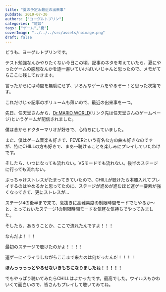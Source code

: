 ```yaml
---
title: "夏の予定＆最近の出来事"
pubdate: 2019-07-30
authors: ["ヨーグルトプリン"] 
categories: "雑談"
tags: ["ゲーム","夏"] 
coverImage: "../../../src/assets/noimage.png"
draft: false
---
```


どうも、ヨーグルトプリンです。

テスト勉強なんかやりたくない今日この頃、記事のネタを考えていたら、夏にやったゲームの感想なんかを逐一書いていけばいいじゃんと思ったので、メモがてらここに残しておきます。

言ったからには時間を無駄にせず、いろんなゲームをやるぞー！と思った次第です。

これだけじゃ記事のボリュームも薄いので、最近の出来事を一つ。

  

先日、任天堂さんから、[Dr.MARIO WORLD](https://drmario-world.com/ja-JP/)(リンク先は任天堂さんのゲームページ)というゲームが配信されました。

僕は昔からドクターマリオが好きで、心待ちにしていました。

また、僕はゲーム音楽も好きで、FEVERという有名な方の曲も好きなのですが、特にCHILLの方も好きで、まあ～聴けることを楽しみにプレイしていたわけです。

そしたら、いつになっても流れない。VSモードでも流れない。後半のステージに行っても流れない。

ぶっちゃけストレスがたまってきていたので、CHILLが聴けたら本腰入れてプレイするのはやめるかと思ってたのに、ステージが進めが進むほど運ゲー要素が強くなってきて、更にストレスが…

ステージ4の後半まで来て、息抜きに高難易度の制限時間モードでもやるか～と、とっておいたステージ1の制限時間モードを気軽な気持ちでやってみました。

  

そしたら、あろうことか、ここで流れたんですよ！！！

なんだよ！！！

最初のステージで聴けたのかよ！！！！

運ゲーにイライラしながらここまで来たのは何だったんだ！！！！

**ほんっっっっとやるせないきもちになりましたね！！！！！**

  

でもやっぱり聴いてみたらCHILLはよかったです。最高でした。ウイルスもかわいくて面白いので、皆さんもプレイして聴いてみてね。
